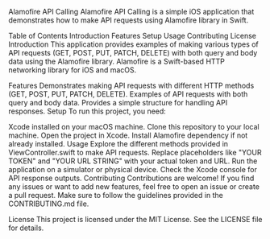 Alamofire API Calling
Alamofire API Calling is a simple iOS application that demonstrates how to make API requests using Alamofire library in Swift.

Table of Contents
Introduction
Features
Setup
Usage
Contributing
License
Introduction
This application provides examples of making various types of API requests (GET, POST, PUT, PATCH, DELETE) with both query and body data using the Alamofire library. Alamofire is a Swift-based HTTP networking library for iOS and macOS.

Features
Demonstrates making API requests with different HTTP methods (GET, POST, PUT, PATCH, DELETE).
Examples of API requests with both query and body data.
Provides a simple structure for handling API responses.
Setup
To run this project, you need:

Xcode installed on your macOS machine.
Clone this repository to your local machine.
Open the project in Xcode.
Install Alamofire dependency if not already installed.
Usage
Explore the different methods provided in ViewController.swift to make API requests.
Replace placeholders like "YOUR TOKEN" and "YOUR URL STRING" with your actual token and URL.
Run the application on a simulator or physical device.
Check the Xcode console for API response outputs.
Contributing
Contributions are welcome! If you find any issues or want to add new features, feel free to open an issue or create a pull request. Make sure to follow the guidelines provided in the CONTRIBUTING.md file.

License
This project is licensed under the MIT License. See the LICENSE file for details.
